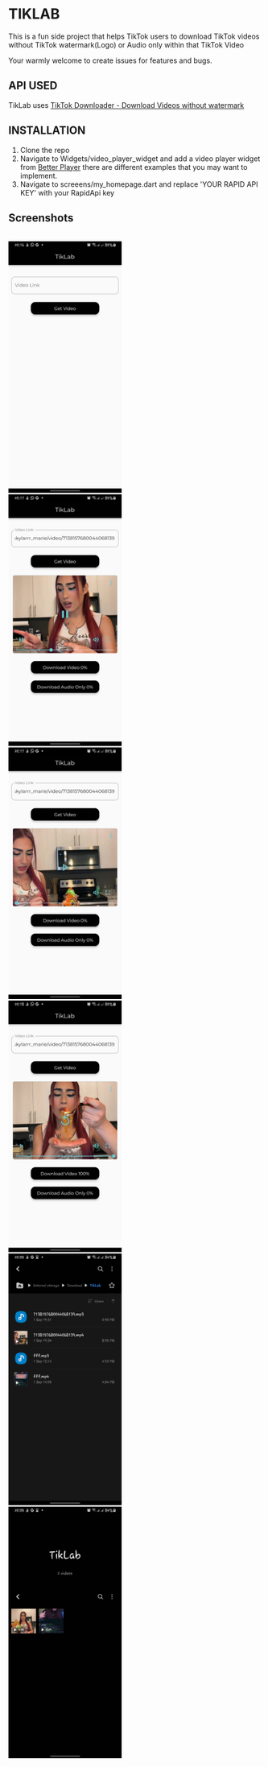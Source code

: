 # TIKLAB

This is a fun side project that helps TikTok users to download TikTok videos without TikTok watermark(Logo) or Audio only within that TikTok Video

Your warmly welcome to create issues for features and bugs.

## API USED
TikLab uses <a href="https://rapidapi.com/mirzahadjaevaguzal/api/tiktok-downloader-download-videos-without-watermark1/"> TikTok Downloader - Download Videos without watermark </a> 

## INSTALLATION
1. Clone the repo
2. Navigate to Widgets/video_player_widget and add a video player widget from <a href="https://pub.dev/packages/better_player">Better Player</a> there are different examples that you may want to implement.
3. Navigate to screeens/my_homepage.dart and replace 'YOUR RAPID API KEY' with your RapidApi key 

## Screenshots
<br>
<img src="screenshots/3.png" height="500">
<br>
<img src="screenshots/5.png" height="500">
<br>
<img src="screenshots/4.png" height="500">
<br>
<img src="screenshots/6.png" height="500">
<br>
<img src="screenshots/2.png" height="500">
<br>
<img src="screenshots/1.png" height="500">

